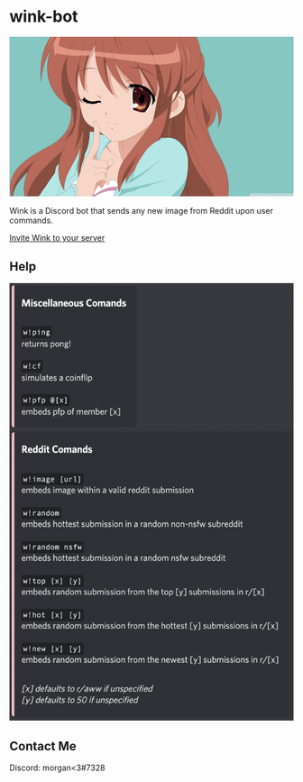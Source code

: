 # wink-bot
![](images/pfp.jpeg)

Wink is a Discord bot that sends any new image from Reddit upon user commands.

[Invite Wink to your server](https://discord.com/api/oauth2/authorize?client_id=714181755418181722&permissions=156766694464&scope=bot)

## Help
![](images/commands.png)

## Contact Me
Discord: morgan<3#7328